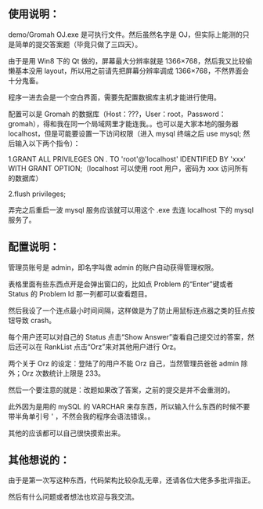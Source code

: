 ## 使用说明：

demo/Gromah OJ.exe 是可执行文件。然后虽然名字是 OJ，但实际上能测的只是简单的提交答案题（毕竟只做了三四天）。

由于是用 Win8 下的 Qt 做的，屏幕最大分辨率就是 1366×768，然后我又比较偷懒基本没用 layout，所以用之前请先把屏幕分辨率调成 1366×768，不然界面会十分鬼畜。

程序一进去会是一个空白界面，需要先配置数据库主机才能进行使用。

配置可以是 Gromah 的数据库（Host：???，User：root，Password：gromah），得和我在同一个局域网里才能连我。。也可以是大家本地的服务器 localhost，但是可能要设置一下访问权限（进入 mysql 终端之后 use mysql; 然后输入以下两个指令）：

1.GRANT ALL PRIVILEGES ON *.* TO 'root'@'localhost' IDENTIFIED BY 'xxx' WITH GRANT OPTION;（localhost 可以使用 root 用户，密码为 xxx 访问所有的数据库）

2.flush privileges;

弄完之后重启一波 mysql 服务应该就可以用这个 .exe 去连 localhost 下的 mysql 服务了。

## 配置说明：

管理员账号是 admin，即名字叫做 admin 的账户自动获得管理权限。

表格里面有些东西点开是会弹出窗口的，比如点 Problem 的“Enter”键或者 Status 的 Problem Id 那一列都可以查看题目。

然后我设了一个连点最小时间间隔，这样做是为了防止用鼠标连点器之类的狂点按钮导致 crash。

每个用户还可以对自己的 Status 点击“Show Answer”查看自己提交过的答案，然后还可以在 RankList 点击“Orz”来对其他用户进行 Orz。

两个关于 Orz 的设定：登陆了的用户不能 Orz 自己，当然管理员爸爸 admin 除外；Orz 次数统计上限是 233。

然后一个要注意的就是：改题如果改了答案，之前的提交是并不会重测的。

此外因为是用的 mySQL 的 VARCHAR 来存东西，所以输入什么东西的时候不要带半角单引号 ' ，不然会我的程序会语法错误。。

其他的应该都可以自己很快摸索出来。

## 其他想说的：

由于是第一次写这种东西，代码架构比较杂乱无章，还请各位大佬多多批评指正。

然后有什么问题或者想法也欢迎与我交流。

